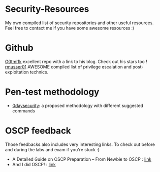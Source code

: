 # Security-Resources
My own compiled list of security repositories and other useful resources. Feel free to contact me if you have some awesome resources :)

# Github

[G0tmi1k](https://github.com/g0tmi1k) excellent repo with a link to his blog. Check out his stars too !\
[rmusser01](https://github.com/rmusser01/Infosec_Reference/blob/master/Draft/Privilege%20Escalation%20%26%20Post-Exploitation.md) AWESOME compiled list of privilege escalation and post-exploitation technics.

# Pen-test methodology
* [0daysecurity](http://www.0daysecurity.com/pentest.html): a proposed methodology with different suggested commands

# OSCP feedback
Those feedbacks also includes very interesting links. To check out before and during the labs and exam if you're stuck :)
* A Detailed Guide on OSCP Preparation – From Newbie to OSCP : [link](http://niiconsulting.com/checkmate/2017/06/a-detail-guide-on-oscp-preparation-from-newbie-to-oscp/)
* And I did OSCP! : [link](https://medium.com/@m4lv0id/and-i-did-oscp-589babbfea19)
